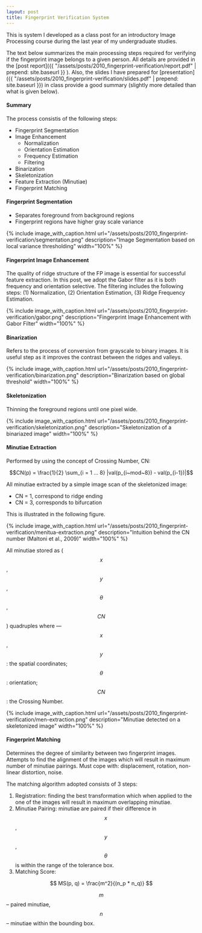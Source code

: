 ```yaml
---
layout: post
title: Fingerprint Verification System
---
```


<script src="https://cdn.mathjax.org/mathjax/latest/MathJax.js?config=TeX-AMS-MML_HTMLorMML" type="text/javascript"></script>

This is system I developed as a class post for an introductory Image Processing course during the last year of my undergraduate studies.

The text below summarizes the main processing steps required for verifying if the fingerprint image belongs to a given person. All details are provided in the [post report]({{ "/assets/posts/2010_fingerprint-verification/report.pdf"  | prepend: site.baseurl }} ). Also, the slides I have prepared for [presentation]({{ "/assets/posts/2010_fingerprint-verification/slides.pdf" | prepend: site.baseurl }}) in class provide a good summary (slightly more detailed than what is given below).

#### Summary
The process consistis of the following steps:

- Fingerprint Segmentation
- Image Enhancement
	- Normalization
	- Orientation Estimation
	- Frequency Estimation
	- Filtering
- Binarization
- Skeletonization
- Feature Extraction (Minutiae)
- Fingerprint Matching

#### Fingerprint Segmentation
- Separates foreground from background regions
- Fingerprint regions have higher gray scale variance

{% 
	include image_with_caption.html 
	url="/assets/posts/2010_fingerprint-verification/segmentation.png" 
	description="Image Segmentation based on local variance thresholding" 
	width="100%" 
%}


#### Fingerprint Image Enhancement
The quality of ridge structure of the FP image is essential for successful feature extraction. In this post, we adopt the Gabor filter as it is both frequency and orientation selective. The filtering includes the following steps: (1) Normalization, (2) Orientation Estimation, (3) Ridge Frequency Estimation.

{% 
	include image_with_caption.html 
	url="/assets/posts/2010_fingerprint-verification/gabor.png" 
	description="Fingerprint Image Enhancement with Gabor Filter" 
	width="100%" 
%}


#### Binarization
Refers to the process of conversion from grayscale to binary images.  It is useful step as it improves the contrast between the ridges and valleys.

{% 
	include image_with_caption.html 
	url="/assets/posts/2010_fingerprint-verification/binarization.png" 
	description="Binarization based on global threshold" 
	width="100%" 
%}


#### Skeletonization
Thinning the foreground regions until one pixel wide.

{% 
	include image_with_caption.html 
	url="/assets/posts/2010_fingerprint-verification/skeletonization.png" 
	description="Skeletonization of a binariazed image" 
	width="100%" 
%}


#### Minutiae Extraction
Performed by using the concept of Crossing Number, CN:

$$CN(p) = \frac{1}{2} \sum_{i = 1 ... 8} |val(p_{i~mod~8}) - val(p_{i-1})|$$

All minutiae extracted by a simple image scan of the skeletonized image:
- CN = 1, correspond to ridge ending
- CN = 3, corresponds to bifurcation

This is illustrated in the following figure.

{% 
	include image_with_caption.html 
	url="/assets/posts/2010_fingerprint-verification/menitua-extraction.png" 
	description="Intuition behind the CN number (Maltoni et al., 2009)"
	width="100%" 
%}

All minutiae stored as ($$x$$, $$y$$, $$\theta$$ , $$CN$$) quadruples where — $$x$$, $$y$$: the spatial coordinates; $$\theta$$: orientation; $$CN$$: the Crossing Number.

{% 
	include image_with_caption.html 
	url="/assets/posts/2010_fingerprint-verification/men-extraction.png" 
	description="Minutiae detected on a skeletonized image"
	width="100%" 
%}


#### Fingerprint Matching
Determines the degree of similarity between two fingerprint images. Attempts to find the alignment of the images which will result in maximum number of minutiae pairings. Must cope with: displacement, rotation, non-linear distortion, noise.

The matching algorithm adopted consists of 3 steps:

1. Registration: finding the best transformation which when applied to the one of the images will result in maximum overlapping minutiae.
2. Minutiae Pairing: minutiae are paired if their difference in $$x$$, $$y$$, $$\theta$$ is within the range of the tolerance box.
3. Matching Score:

$$ MS(p, q) = \frac{m^2}{(n_p * n_q)} $$

$$m$$ – paired minutiae,
$$n$$ – minutiae within the bounding box.

